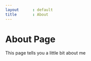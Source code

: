 ```yaml
---
layout      : default
title       : About
---
```

# About Page

This page tells you a little bit about me